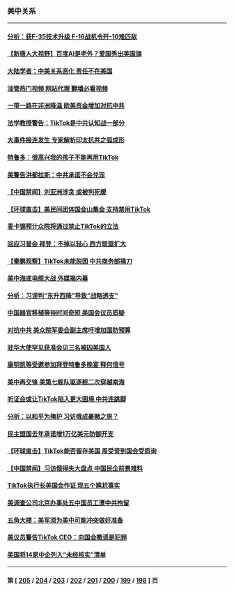 ### 美中关系
---
#### [分析：获F-35技术升级 F-16战机令歼-10难匹敌](../../pages/nf1412576/n13957059.md?03261645) 
#### [【新唐人大视野】百度AI是老外？爱国秀出美国旗](../../pages/nf1412576/n13958468.md?03261645) 
#### [大陆学者：中美关系恶化 责任不在美国](../../pages/nf1412576/n13957815.md?03261645) 
#### [油管热门视频 网站代理 翻墙必看视频](http://138.2.39.72:81/youtube.html?epic-marker?03261645)
#### [一带一路在非洲降温 欧美资金增加对抗中共](../../pages/nf1412576/n13958585.md?03261645) 
#### [法学教授警告：TikTok是中共认知战一部分](../../pages/nf1412576/n13958466.md?03261645) 
#### [大事件接连发生 专家解析印太抗共之弧成形](../../pages/nf1412576/n13958409.md?03261645) 
#### [特鲁多：很高兴我的孩子不能再用TikTok](../../pages/nf1412576/n13958415.md?03261645) 
#### [美警告洪都拉斯：中共承诺不会兑现](../../pages/nf1412576/n13958364.md?03261645) 
#### [【中国禁闻】刘亚洲涉贪 或被判死缓](../../pages/nf1412576/n13957881.md?03261645) 
#### [【环球直击】美民间团体国会山集会 支持禁用TikTok](../../pages/nf1412576/n13957886.md?03261645) 
#### [麦卡锡预计众院将通过禁止TikTok的立法](../../pages/nf1412576/n13958001.md?03261645) 
#### [回应习普会 拜登：不掉以轻心 西方联盟扩大](../../pages/nf1412576/n13957992.md?03261645) 
#### [【秦鹏观察】TikTok未能脱困 中共商务部捅刀](../../pages/nf1412576/n13957900.md?03261645) 
#### [美中海底电缆大战 外媒揭内幕](../../pages/nf1412576/n13957931.md?03261645) 
#### [分析：习误判“东升西降”导致“战略透支”](../../pages/nf1412576/n13956652.md?03261645) 
#### [中国器官移植等待时间奇短 美国会议员质疑](../../pages/nf1412576/n13957865.md?03261645) 
#### [对抗中共 美众院军委会副主席吁增加国防预算](../../pages/nf1412576/n13957809.md?03261645) 
#### [驻华大使罕见获准会见三名被囚美国人](../../pages/nf1412576/n13957863.md?03261645) 
#### [康明凯等受邀参加拜登特鲁多晚宴 释何信号](../../pages/nf1412576/n13957845.md?03261645) 
#### [美中再交锋 美第七舰队驱逐舰二次穿越南海](../../pages/nf1412576/n13957773.md?03261645) 
#### [听证会或让TikTok陷入更大困境 中共连跳脚](../../pages/nf1412576/n13957571.md?03261645) 
#### [分析：以和平为掩护 习访俄成豪赌之旅？](../../pages/nf1412576/n13957184.md?03261645) 
#### [民主盟国去年承诺增1万亿美元防御开支](../../pages/nf1412576/n13957553.md?03261645) 
#### [【环球直击】TikTok能否留存美国 周受资到国会受质询](../../pages/nf1412576/n13957099.md?03261645) 
#### [【中国禁闻】习访俄得失大盘点 中国民企前景难料](../../pages/nf1412576/n13957036.md?03261645) 
#### [TikTok执行长美国会作证 现五个尴尬事实](../../pages/nf1412576/n13957300.md?03261645) 
#### [美调查公司北京办事处五中国员工遭中共拘留](../../pages/nf1412576/n13957275.md?03261645) 
#### [五角大楼：美军须为美中可能冲突做好准备](../../pages/nf1412576/n13957193.md?03261645) 
#### [美议员警告TikTok CEO：向国会撒谎是犯罪](../../pages/nf1412576/n13957124.md?03261645) 
#### [美国将14家中企列入“未经核实”清单](../../pages/nf1412576/n13956999.md?03261645) 

---
#### 第 [ [205](./205.md?03261645) / [204](./204.md?03261645) / [203](./203.md?03261645) / [202](./202.md?03261645) / [201](./201.md?03261645) / [200](./200.md?03261645) / [199](./199.md?03261645) / [198](./198.md?03261645) ] 页
